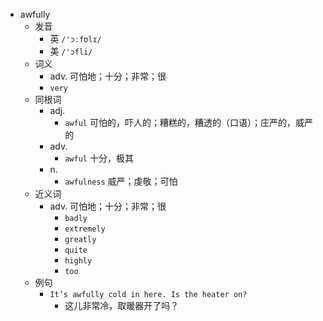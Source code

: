 - awfully
  - 发音
    - 英 `/'ɔːfʊlɪ/`
    - 美 `/'ɔfli/`
  - 词义
    - adv. 可怕地；十分；非常；很
    - `very`
  - 同根词
    - adj.
      - `awful` 可怕的，吓人的；糟糕的，糟透的（口语）；庄严的，威严的
    - adv.
      - `awful` 十分，极其
    - n.
      - `awfulness` 威严；虔敬；可怕
  - 近义词
    - adv. 可怕地；十分；非常；很
      - `badly`
      - `extremely`
      - `greatly`
      - `quite`
      - `highly`
      - `too`
  - 例句
    - `It’s awfully cold in here. Is the heater on?`
      - 这儿非常冷，取暖器开了吗？

